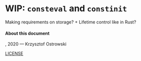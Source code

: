 # **WIP:** `consteval` and `constinit`

Making requirements on storage? + Lifetime control like in Rust?


#### About this document

, 2020 &mdash; Krzysztof Ostrowski

[LICENSE](https://github.com/insooth/insooth.github.io/blob/master/LICENSE)



